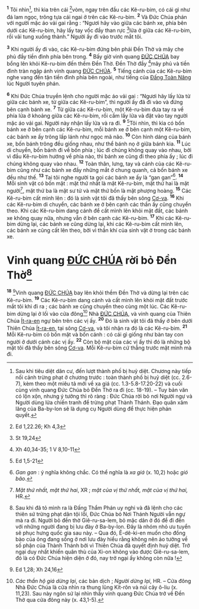 <sup><b>1</b></sup> Tôi nhìn[^1], thì kìa trên cái [^1*]vòm, ngay trên đầu các Kê-ru-bim, có cái gì như đá lam ngọc, trông tựa cái ngai ở trên các Kê-ru-bim. <sup><b>2</b></sup> Và Đức Chúa phán với người mặc áo vải gai rằng : “Ngươi hãy vào giữa các bánh xe, phía bên dưới các Kê-ru-bim, hãy lấy tay vốc đầy than rực [^2*]lửa ở giữa các Kê-ru-bim, rồi vãi tung xuống thành.” Người ấy đi vào trước mắt tôi.

<sup><b>3</b></sup> Khi người ấy đi vào, các Kê-ru-bim đứng bên phải Đền Thờ và mây che phủ đầy tiền đình phía bên trong. <sup><b>4</b></sup> Bấy giờ vinh quang [ĐỨC CHÚA]() bay bổng lên khỏi Kê-ru-bim đến thềm Đền Thờ. Đền Thờ đầy [^3*]mây phủ và tiền đình tràn ngập ánh vinh quang [ĐỨC CHÚA](). <sup><b>5</b></sup> Tiếng cánh của các Kê-ru-bim nghe vang đến tận tiền đình phía bên ngoài, như tiếng của [Đấng Toàn Năng]() lúc Người tuyên phán.

<sup><b>6</b></sup> Khi Đức Chúa truyền lệnh cho người mặc áo vải gai : “Ngươi hãy lấy lửa từ giữa các bánh xe, từ giữa các Kê-ru-bim”, thì người ấy đã đi vào và đứng bên cạnh bánh xe. <sup><b>7</b></sup> Từ giữa các Kê-ru-bim, một Kê-ru-bim đưa tay ra về phía lửa ở khoảng giữa các Kê-ru-bim, rồi cầm lấy lửa và đặt vào tay người mặc áo vải gai. Người này nhận lấy lửa và ra đi. <sup><b>9</b></sup> [^4*]Tôi nhìn, thì kìa có bốn bánh xe ở bên cạnh các Kê-ru-bim, mỗi bánh xe ở bên cạnh một Kê-ru-bim, các bánh xe ấy trông lấp lánh như ngọc mã não. <sup><b>10</b></sup> Còn hình dáng của bánh xe, bốn bánh trông đều giống nhau, như thể bánh nọ ở giữa bánh kia. <sup><b>11</b></sup> Lúc di chuyển, bốn bánh đi về bốn phía ; lúc đi chúng không quay vào nhau, bởi vì đầu Kê-ru-bim hướng về phía nào, thì bánh xe cũng đi theo phía ấy ; lúc đi chúng không quay vào nhau. <sup><b>12</b></sup> Toàn thân, lưng, tay và cánh của các Kê-ru-bim cũng như các bánh xe đầy những mắt ở chung quanh, cả bốn bánh xe đều như thế. <sup><b>13</b></sup> Tai tôi nghe người ta gọi các bánh xe ấy là “gan gan”[^3]. <sup><b>14</b></sup> Mỗi sinh vật có bốn mặt : mặt thứ nhất là mặt Kê-ru-bim, mặt thứ hai là mặt người[^4], mặt thứ ba là mặt sư tử và mặt thứ bốn là mặt phượng hoàng. <sup><b>15</b></sup> Các Kê-ru-bim cất mình lên : đó là sinh vật tôi đã thấy bên sông [Cơ-va](). <sup><b>16</b></sup> Khi các Kê-ru-bim di chuyển, các bánh xe ở bên cạnh các thần ấy cũng chuyển theo. Khi các Kê-ru-bim dang cánh để cất mình lên khỏi mặt đất, các bánh xe không quay nữa, nhưng vẫn ở bên cạnh các Kê-ru-bim. <sup><b>17</b></sup> Khi các Kê-ru-bim dừng lại, các bánh xe cũng dừng lại, khi các Kê-ru-bim cất mình lên, các bánh xe cũng cất lên theo, bởi vì thần khí của sinh vật ở trong các bánh xe.


# Vinh quang [ĐỨC CHÚA]() rời bỏ Đền Thờ[^5]
<sup><b>18</b></sup> [^5*]Vinh quang [ĐỨC CHÚA]() bay lên khỏi thềm Đền Thờ và dừng lại trên các Kê-ru-bim. <sup><b>19</b></sup> Các Kê-ru-bim dang cánh và cất mình lên khỏi mặt đất trước mắt tôi khi đi ra ; các bánh xe cũng chuyển theo cùng một lúc. Các Kê-ru-bim dừng lại ở lối vào cửa đông[^6] Nhà [ĐỨC CHÚA](), và vinh quang của Thiên Chúa [Ít-ra-en]() ngự bên trên các vị ấy. <sup><b>20</b></sup> Đó là sinh vật tôi đã thấy ở bên dưới Thiên Chúa [Ít-ra-en](), tại sông [Cơ-va](), và tôi nhận ra đó là các Kê-ru-bim. <sup><b>21</b></sup> Mỗi Kê-ru-bim có bốn mặt và bốn cánh : có cái gì giống như bàn tay con người ở dưới cánh các vị ấy. <sup><b>22</b></sup> Còn bộ mặt của các vị ấy thì đó là những bộ mặt tôi đã thấy bên sông [Cơ-va](). Mỗi Kê-ru-bim cứ thẳng trước mặt mình mà đi.

[^1]: Sau khi tiêu diệt dân cư, đến lượt thành phố bị huỷ diệt. Chương này tiếp nối cảnh trừng phạt ở chương trước : toàn thành phố bị huỷ diệt (cc. 2.6-7), kèm theo một miêu tả mới về xa giá (cc. 1.3-5.8-17.20-22) và cuối cùng vinh quang Đức Chúa bỏ Đền Thờ ra đi (cc. 18-19). – Tuy bản văn có lộn xộn, nhưng ý tưởng thì rõ ràng : Đức Chúa rời bỏ nơi Người ngự và Người dùng lửa chiến tranh để trừng phạt Thành Thánh. Đạo quân xâm lăng của Ba-by-lon sẽ là dụng cụ Người dùng để thực hiện phán quyết.
[^3]: *Gan gan* : ý nghĩa không chắc. Có thể nghĩa là *xa giá* (x. 10,2) hoặc *gió bão*.
[^4]: *Mặt thứ nhất, mặt thứ hai*, XR ; *mặt của vị thứ nhất, mặt của vị thứ hai,* HR.
[^5]: Sau khi đã tỏ mình ra là Đấng Thẩm Phán uy nghi và đã lệnh cho các thiên sứ trừng phạt dân tội lỗi, Đức Chúa bỏ Nơi Thánh Người vẫn ngự mà ra đi. Người bỏ đền thờ Giê-ru-sa-lem, bỏ mặc dân ở đó để đi đến với những người đang bị lưu đày ở Ba-by-lon. Đây là nhóm nhỏ ưu tuyển sẽ phục hưng quốc gia sau này. – Qua đó, Ê-dê-ki-en muốn cho đồng bào của ông đang sống ở nơi lưu đày hiểu rằng không nên ảo tưởng về số phận của Thành Thánh bởi vì Thiên Chúa đã quyết định huỷ diệt. Trở ngại duy nhất khiến quân thù của Xi-on không vào được Giê-ru-sa-lem, đó là có Đức Chúa hiện diện ở đó, nay trở ngại ấy không còn nữa !
[^6]: *Các thần hộ giá dừng lại*, các bản dịch ; *Người dừng lại*, HR. – Cửa đông Nhà Đức Chúa là cửa nhìn ra thung lũng Kít-rôn và núi cây ô-liu (x. 11,23). Sau này ngôn sứ lại nhìn thấy vinh quang Đức Chúa trở về Đền Thờ qua cửa đông này (x. 43,1-5).
[^1*]: Ed 1,22.26; Kh 4,3
[^2*]: St 19,24
[^3*]: Xh 40,34-35; 1 V 8,10-11
[^4*]: Ed 1,5-21
[^5*]: Ed 1,28; Xh 24,16